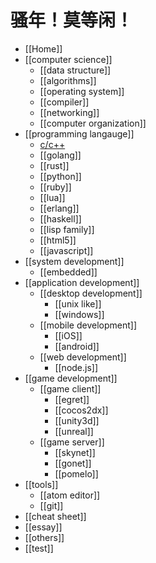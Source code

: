 # 骚年！莫等闲！
* [[Home]]
* [[computer science]]
    - [[data structure]]
    - [[algorithms]]
    - [[operating system]]
    - [[compiler]]
    - [[networking]]
    - [[computer organization]]
* [[programming langauge]]
    - [c/c++](wiki/C-and-C-plus-plus "我很特殊，我还会浮动哦！")
    - [[golang]]
    - [[rust]]
    - [[python]]
    - [[ruby]]
    - [[lua]]
    - [[erlang]]
    - [[haskell]]
    - [[lisp family]]
    - [[html5]]
    - [[javascript]]
* [[system development]]
    - [[embedded]]
* [[application development]]
    - [[desktop development]]
        + [[unix like]]
        + [[windows]]
    + [[mobile development]]
        - [[iOS]]
        - [[android]]
    * [[web development]]
        - [[node.js]]
* [[game development]]
    - [[game client]]
        - [[egret]]
        - [[cocos2dx]]
        - [[unity3d]]
        - [[unreal]]
    - [[game server]]
        - [[skynet]]
        - [[gonet]]
        - [[pomelo]]
* [[tools]]
    - [[atom editor]]
    - [[git]]
* [[cheat sheet]]
* [[essay]]
* [[others]]
* [[test]]
